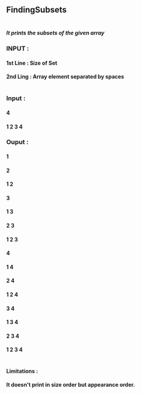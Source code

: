 ## FindingSubsets
#
##### It prints the subsets of the given array

### INPUT : 
#### 1st Line : Size of Set
#### 2nd Ling : Array element separated by spaces
#
### Input :
#### 4
#### 1  2  3  4
### Ouput :

#### 1
#### 2
#### 1 2
#### 3
#### 1 3
#### 2 3
#### 1 2 3
#### 4
#### 1 4
#### 2 4
#### 1 2 4
#### 3 4
#### 1 3 4
#### 2 3 4
#### 1 2 3 4
#
#### Limitations :
#### It doesn't print in size order but appearance order.

